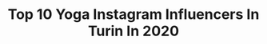 ---
title: Top 10 Yoga Instagram Influencers In Turin In 2020
description: >-
  Find top yoga Instagram influencers in Turin in 2020. Most popular hashtags: #iorestoacasa #fitness #andr #yoga.
platform: Instagram
profiles:
  - username: "lestradeditorino"
    fullname: >-
      Le strade di Torino
    location: "Italy"
    followers: 30012
    engagement: 175
    commentsToLikes: 0.016068
    avatar: "https://scontent-ort2-1.cdninstagram.com/v/t51.2885-19/s320x320/29738214_186896385448297_8356633239791599616_n.jpg?_nc_ht=scontent-ort2-1.cdninstagram.com&_nc_ohc=enP4zKeN2E4AX9p4Fmb&oh=a8919529d3f74f23446c864bad001358&oe=5EB3BAC5"
    verified: false
    hashtags: "#volgopiemonte, #architect, #andratuttobene, #mangiarelocal"
  - username: "art___of___food"
    fullname: >-
      Roberta || Food Blogger
    location: "Italy"
    followers: 16126
    engagement: 629
    commentsToLikes: 0.117473
    avatar: "https://instagram.fbki2-1.fna.fbcdn.net/v/t51.2885-19/s320x320/64838863_388766778512001_6628403275362205696_n.jpg?_nc_ht=instagram.fbki2-1.fna.fbcdn.net&_nc_ohc=GcCtGq2x6mkAX-Gf3dQ&oh=1b84768b1f1ff8e6a9a02fb9f9174f14&oe=5EB5E55F"
    verified: false
    hashtags: "#healthylifestyle, #relaxing, #healthyfood, #foodies"
  - username: "danielacarusomodel"
    fullname: >-
      Daniela Caruso model 🇮🇹
    location: "Italy"
    followers: 41076
    engagement: 216
    commentsToLikes: 0.033019
    avatar: "https://scontent-lhr8-1.cdninstagram.com/v/t51.2885-19/s320x320/91318590_203751924263015_7523532218568802304_n.jpg?_nc_ht=scontent-lhr8-1.cdninstagram.com&_nc_ohc=nI7i9k-aE4cAX9N-pyR&oh=b619da3c5fe3c5167634dee5de701891&oe=5EB88E9F"
    verified: false
    hashtags: "#strong, #covid19, #modelos, #artsy"
  - username: "fabrizio.caramagna"
    fullname: >-
      Fabrizio Caramagna
    location: "Italy"
    followers: 35445
    engagement: 368
    commentsToLikes: 0.036007
    avatar: "https://scontent-ams4-1.cdninstagram.com/v/t51.2885-19/s320x320/44424961_2222572891348773_4777514688546078720_n.jpg?_nc_ht=scontent-ams4-1.cdninstagram.com&_nc_ohc=MX4kwU8Y_ksAX_wDhHB&oh=da06bd762f533f1afd8f1fd9d20eb688&oe=5EB38F5C"
    verified: false
    hashtags: "#delicatezza, #calendariofilosofico, #yoga, #breve"
  - username: "siledona"
    fullname: >-
      Sile
    location: "Italy"
    followers: 15369
    engagement: 1625
    commentsToLikes: 0.562798
    avatar: "https://scontent-lht6-1.cdninstagram.com/v/t51.2885-19/s320x320/50575132_347343055861697_5294933977130336256_n.jpg?_nc_ht=scontent-lht6-1.cdninstagram.com&_nc_ohc=cVz1JuxppQUAX92qGZ3&oh=de5ceaec3d8b0aa440f0a3a8681875c1&oe=5EBB065E"
    verified: false
    hashtags: "#byechristmas, #lombardia, #prayforitaly, #favplace"
  - username: "robertamigliarese"
    fullname: >-
      Roberta Migliarese
    location: "Italy"
    followers: 25945
    engagement: 262
    commentsToLikes: 0.124891
    avatar: "https://scontent-ams4-1.cdninstagram.com/v/t51.2885-19/s320x320/69269727_350790399161197_2729584581421301760_n.jpg?_nc_ht=scontent-ams4-1.cdninstagram.com&_nc_ohc=rItAnSgGqvsAX-aha3I&oh=fbba066c59809ee7cd79f4a8e4b7d3de&oe=5EBB34F7"
    verified: false
    hashtags: "#merrychristmas2019, #yogachallenges, #yogawear, #yogavideo"
  - username: "jesscampoli"
    fullname: >-
      Jessica campoli 🌸
    location: "Italy"
    followers: 8069
    engagement: 574
    commentsToLikes: 0.273707
    avatar: "https://scontent-hkt1-1.cdninstagram.com/v/t51.2885-19/s320x320/82178960_208263723666127_3712455862489448448_n.jpg?_nc_ht=scontent-hkt1-1.cdninstagram.com&_nc_ohc=L0pt7hTza54AX_inVFv&oh=a5889da5c06cd35d4e1c17067649d459&oe=5EB1E169"
    verified: false
    hashtags: "#shootingphoto, #boudoir, #gymhome, #honeymoon"
  - username: "claudia__casanova"
    fullname: >-
      Claudia Casanova ♥
    location: "Italy"
    followers: 67436
    engagement: 321
    commentsToLikes: 0.031880
    avatar: "https://scontent-ams4-1.cdninstagram.com/v/t51.2885-19/s320x320/73414979_585384992238249_6876780044383944704_n.jpg?_nc_ht=scontent-ams4-1.cdninstagram.com&_nc_ohc=hw_JFz7g7r0AX9MYPZ8&oh=bcfc6b01d63234f1780feac7628ff170&oe=5EBAF96B"
    verified: false
    hashtags: "#uttanasana, #primavera, #gioco, #sirsasana"
  - username: "tamaraduarteofficial"
    fullname: >-
      TAMARA DUARTE
    location: "Italy"
    followers: 24260
    engagement: 650
    commentsToLikes: 0.022523
    avatar: "https://scontent-amt2-1.cdninstagram.com/v/t51.2885-19/s320x320/74464310_546085942616318_8693733007967649792_n.jpg?_nc_ht=scontent-amt2-1.cdninstagram.com&_nc_ohc=G_xAFZhEXRMAX9sBcOP&oh=0bc8bab4ae0ff0ecc43d1b18650f5e44&oe=5EBB6D66"
    verified: true
    hashtags: "#pregnantbelly, #toronto, #danielwellington, #happyvalentinesday"
  - username: "michelacoppaofficial"
    fullname: >-
      Michela Coppa Official
    location: "Italy"
    followers: 230566
    engagement: 208
    commentsToLikes: 0.025754
    avatar: "https://scontent-ams4-1.cdninstagram.com/v/t51.2885-19/s320x320/87670655_188506862406521_7137224881233461248_n.jpg?_nc_ht=scontent-ams4-1.cdninstagram.com&_nc_ohc=rGgZazx0pWoAX-39d9f&oh=aa7bbab772d93ffa0dfadc57f4b94f43&oe=5EB3F15C"
    verified: true
    hashtags: "#saturday, #makeup, #workout, #chitarra"
---